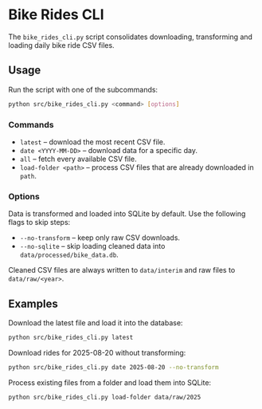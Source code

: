 # Bike Rides CLI

The `bike_rides_cli.py` script consolidates downloading, transforming and loading daily bike ride CSV files.

## Usage

Run the script with one of the subcommands:

```bash
python src/bike_rides_cli.py <command> [options]
```

### Commands

- `latest` – download the most recent CSV file.
- `date <YYYY-MM-DD>` – download data for a specific day.
- `all` – fetch every available CSV file.
- `load-folder <path>` – process CSV files that are already downloaded in `path`.

### Options

Data is transformed and loaded into SQLite by default. Use the following flags to skip steps:

- `--no-transform` – keep only raw CSV downloads.
- `--no-sqlite` – skip loading cleaned data into `data/processed/bike_data.db`.

Cleaned CSV files are always written to `data/interim` and raw files to `data/raw/<year>`.

## Examples

Download the latest file and load it into the database:

```bash
python src/bike_rides_cli.py latest
```

Download rides for 2025-08-20 without transforming:

```bash
python src/bike_rides_cli.py date 2025-08-20 --no-transform
```

Process existing files from a folder and load them into SQLite:

```bash
python src/bike_rides_cli.py load-folder data/raw/2025
```
